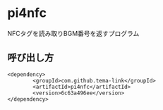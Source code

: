 # pi4nfc
NFCタグを読み取りBGM番号を返すプログラム

## 呼び出し方

```
<dependency>
		<groupId>com.github.tema-link</groupId>
		<artifactId>pi4nfc</artifactId>
		<version>6c63a496ee</version>
</dependency>

```
